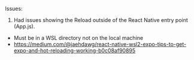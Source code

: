 Issues:

1. Had issues showing the Reload outside of the React Native entry point (App.js).
  - Must be in a WSL directory not on the local machine
  - https://medium.com/@jaehdawg/react-native-wsl2-expo-tips-to-get-expo-and-hot-reloading-working-b0c08af90895